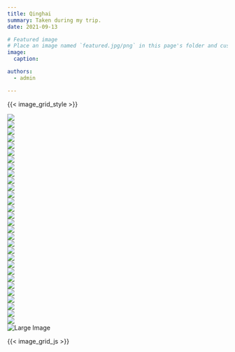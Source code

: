 ```yaml
---
title: Qinghai
summary: Taken during my trip.
date: 2021-09-13

# Featured image
# Place an image named `featured.jpg/png` in this page's folder and customize its options here.
image:
  caption: 

authors:
  - admin

---
```


{{< image_grid_style >}}

<div class="image-scroll" id="imageScroll">

  <!-- Small images in the preview row -->
  <div class="image-scroll-item" data-full-image=https://pic2.zhimg.com/80/v2-75fbfa6a7975c074cb9ac1bc9f3d582f_1440w.jpg>
    <img src=https://pic2.zhimg.com/80/v2-75fbfa6a7975c074cb9ac1bc9f3d582f_1440w.jpg>
  </div>

  <div class="image-scroll-item" data-full-image=https://pica.zhimg.com/80/v2-6b3cbfba4caf315d9bf3b615cb98ca94_1440w.jpg>
    <img src=https://pica.zhimg.com/80/v2-6b3cbfba4caf315d9bf3b615cb98ca94_1440w.jpg>
  </div>

  <div class="image-scroll-item" data-full-image=https://pic1.zhimg.com/80/v2-158d2b29a9ba29dc594af80919223550_1440w.jpg>
    <img src=https://pic1.zhimg.com/80/v2-158d2b29a9ba29dc594af80919223550_1440w.jpg>
  </div>

  <div class="image-scroll-item" data-full-image=https://pic2.zhimg.com/80/v2-a4c734f1073aaed5a5dfc570e129d765_1440w.webp>
    <img src=https://pic2.zhimg.com/80/v2-a4c734f1073aaed5a5dfc570e129d765_1440w.webp>
  </div>

  <div class="image-scroll-item" data-full-image=https://pic1.zhimg.com/80/v2-5cd6301245a6351408af3eeeded96f30_1440w.webp>
    <img src=https://pic1.zhimg.com/80/v2-5cd6301245a6351408af3eeeded96f30_1440w.webp>
  </div>

  <div class="image-scroll-item" data-full-image=https://pic2.zhimg.com/80/v2-07b6c5d880bb27b32546ebc8a652c2c9_1440w.webp>
    <img src=https://pic2.zhimg.com/80/v2-07b6c5d880bb27b32546ebc8a652c2c9_1440w.webp>
  </div>

  <div class="image-scroll-item" data-full-image=https://pic3.zhimg.com/80/v2-9ecab039b95ce09e0a94ed236dc901fa_1440w.webp>
    <img src=https://pic3.zhimg.com/80/v2-9ecab039b95ce09e0a94ed236dc901fa_1440w.webp>
  </div>

  <div class="image-scroll-item" data-full-image=https://pic2.zhimg.com/80/v2-b63a224f638e3059ef2f3318f6bf45c1_1440w.webp>
    <img src=https://pic2.zhimg.com/80/v2-b63a224f638e3059ef2f3318f6bf45c1_1440w.webp>
  </div>

  <div class="image-scroll-item" data-full-image=https://picx.zhimg.com/80/v2-18ca5f22e74614fc76aecbb50ed92ae3_1440w.webp>
    <img src=https://picx.zhimg.com/80/v2-18ca5f22e74614fc76aecbb50ed92ae3_1440w.webp>
  </div>

  <div class="image-scroll-item" data-full-image=https://picx.zhimg.com/80/v2-66ef77b8218186772d971577f39db455_1440w.webp>
    <img src=https://picx.zhimg.com/80/v2-66ef77b8218186772d971577f39db455_1440w.webp>
  </div>

  <div class="image-scroll-item" data-full-image=https://pica.zhimg.com/80/v2-f690ab5d1033eb190af593a146133e74_1440w.webp>
    <img src=https://pica.zhimg.com/80/v2-f690ab5d1033eb190af593a146133e74_1440w.webp>
  </div>

  <div class="image-scroll-item" data-full-image=https://pic2.zhimg.com/80/v2-afdbd762024bbb758cdab8e453d1e43f_1440w.webp>
    <img src=https://pic2.zhimg.com/80/v2-afdbd762024bbb758cdab8e453d1e43f_1440w.webp>
  </div>

  <div class="image-scroll-item" data-full-image=https://pic2.zhimg.com/80/v2-bcfd294e6002589a796009cd6a6f95e3_1440w.webp>
    <img src=https://pic2.zhimg.com/80/v2-bcfd294e6002589a796009cd6a6f95e3_1440w.webp>
  </div>

  <div class="image-scroll-item" data-full-image=https://pic4.zhimg.com/80/v2-133f923736f090c2033100b61dd70095_1440w.webp>
    <img src=https://pic4.zhimg.com/80/v2-133f923736f090c2033100b61dd70095_1440w.webp>
  </div>

  <div class="image-scroll-item" data-full-image=https://pic4.zhimg.com/80/v2-61002503e3e6147582824f3b7aafd407_1440w.webp>
    <img src=https://pic4.zhimg.com/80/v2-61002503e3e6147582824f3b7aafd407_1440w.webp>
  </div>

  <div class="image-scroll-item" data-full-image=https://pic2.zhimg.com/80/v2-8b9679a96f71294e7bade766da2a2421_1440w.webp>
    <img src=https://pic2.zhimg.com/80/v2-8b9679a96f71294e7bade766da2a2421_1440w.webp>
  </div>

  <div class="image-scroll-item" data-full-image=https://pica.zhimg.com/80/v2-e6bbfc1b624ccc659ed94d3a9b6f673c_1440w.webp>
    <img src=https://pica.zhimg.com/80/v2-e6bbfc1b624ccc659ed94d3a9b6f673c_1440w.webp>
  </div>

  <div class="image-scroll-item" data-full-image=https://pic4.zhimg.com/80/v2-883aa27d30842b64179c7331246da553_1440w.webp>
    <img src=https://pic4.zhimg.com/80/v2-883aa27d30842b64179c7331246da553_1440w.webp>
  </div>

  <div class="image-scroll-item" data-full-image=https://pic4.zhimg.com/80/v2-406c7c7ea58c6a26a7181cfa22605a2d_1440w.webp>
    <img src=https://pic4.zhimg.com/80/v2-406c7c7ea58c6a26a7181cfa22605a2d_1440w.webp>
  </div>

  <div class="image-scroll-item" data-full-image=https://pic3.zhimg.com/80/v2-77fa9155a8cacf42f1301bce49b037dc_1440w.webp>
    <img src=https://pic3.zhimg.com/80/v2-77fa9155a8cacf42f1301bce49b037dc_1440w.webp>
  </div>

  <div class="image-scroll-item" data-full-image=https://pic3.zhimg.com/80/v2-36441fcee1e77b5479dcf6e188bb4164_1440w.webp>
    <img src=https://pic3.zhimg.com/80/v2-36441fcee1e77b5479dcf6e188bb4164_1440w.webp>
  </div>

  <div class="image-scroll-item" data-full-image=https://pic1.zhimg.com/80/v2-e0dd5ce2b24cec7bdfb93ba023dd20c0_1440w.webp>
    <img src=https://pic1.zhimg.com/80/v2-e0dd5ce2b24cec7bdfb93ba023dd20c0_1440w.webp>
  </div>

  <div class="image-scroll-item" data-full-image=https://pic2.zhimg.com/80/v2-8a3ec18c24c85104f7cc3db397fb490d_1440w.webp>
    <img src=https://pic2.zhimg.com/80/v2-8a3ec18c24c85104f7cc3db397fb490d_1440w.webp>
  </div>

  <div class="image-scroll-item" data-full-image=https://pic1.zhimg.com/80/v2-cdbb98271f68853d9ad5978b5566c8e2_1440w.webp>
    <img src=https://pic1.zhimg.com/80/v2-cdbb98271f68853d9ad5978b5566c8e2_1440w.webp>
  </div>

  <div class="image-scroll-item" data-full-image=https://picx.zhimg.com/80/v2-d36f8d0d53dc2906fd111711f435fdb3_1440w.webp>
    <img src=https://picx.zhimg.com/80/v2-d36f8d0d53dc2906fd111711f435fdb3_1440w.webp>
  </div>

  <div class="image-scroll-item" data-full-image=https://pic4.zhimg.com/80/v2-80ef333553cda93cc33860439df50889_1440w.webp>
    <img src=https://pic4.zhimg.com/80/v2-80ef333553cda93cc33860439df50889_1440w.webp>
  </div>

  <div class="image-scroll-item" data-full-image=https://pic4.zhimg.com/80/v2-11d8fe58121f5a303528545c3d8501f9_1440w.webp>
    <img src=https://pic4.zhimg.com/80/v2-11d8fe58121f5a303528545c3d8501f9_1440w.webp>
  </div>

  <div class="image-scroll-item" data-full-image=https://pic2.zhimg.com/80/v2-3bccd620d1a3ac42e4214782f990e989_1440w.webp>
    <img src=https://pic2.zhimg.com/80/v2-3bccd620d1a3ac42e4214782f990e989_1440w.webp>
  </div>

  <div class="image-scroll-item" data-full-image=https://pic3.zhimg.com/80/v2-e50db8a0af837a0bb8c095e88291ce9e_1440w.webp>
    <img src=https://pic3.zhimg.com/80/v2-e50db8a0af837a0bb8c095e88291ce9e_1440w.webp>
  </div>

  <div class="image-scroll-item" data-full-image=https://pic1.zhimg.com/80/v2-8f5b1a83eaa7c341d59a1fc2a356d5a8_1440w.webp>
    <img src=https://pic1.zhimg.com/80/v2-8f5b1a83eaa7c341d59a1fc2a356d5a8_1440w.webp>
  </div>

</div>

<!-- The large image display area -->
<div class="large-image-container" id="largeImageContainer">
  <img src="https://pic2.zhimg.com/80/v2-75fbfa6a7975c074cb9ac1bc9f3d582f_1440w.jpg" alt="Large Image" id="largeImage">
</div>

{{< image_grid_js >}}
